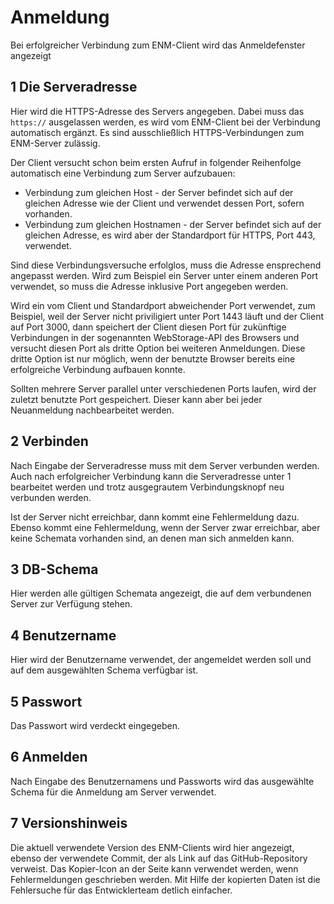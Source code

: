 # Anmeldung

Bei erfolgreicher Verbindung zum ENM-Client wird das Anmeldefenster angezeigt

## 1 Die Serveradresse

Hier wird die HTTPS-Adresse des Servers angegeben. Dabei muss das `https://` ausgelassen werden, es wird vom ENM-Client bei der Verbindung automatisch ergänzt. Es sind ausschließlich HTTPS-Verbindungen zum ENM-Server zulässig.

Der Client versucht schon beim ersten Aufruf in folgender Reihenfolge automatisch eine Verbindung zum Server aufzubauen:

+ Verbindung zum gleichen Host - der Server befindet sich auf der gleichen Adresse wie der Client und verwendet dessen Port, sofern vorhanden.
+ Verbindung zum gleichen Hostnamen - der Server befindet sich auf der gleichen Adresse, es wird aber der Standardport für HTTPS, Port 443, verwendet.

Sind diese Verbindungsversuche erfolglos, muss die Adresse ensprechend angepasst werden. Wird zum Beispiel ein Server unter einem anderen Port verwendet, so muss die Adresse inklusive Port angegeben werden.

Wird ein vom Client und Standardport abweichender Port verwendet, zum Beispiel, weil der Server nicht priviligiert unter Port 1443 läuft und der Client auf Port 3000, dann speichert der Client diesen Port für zukünftige Verbindungen in der sogenannten WebStorage-API des Browsers und versucht diesen Port als dritte Option bei weiteren Anmeldungen. Diese dritte Option ist nur möglich, wenn der benutzte Browser bereits eine erfolgreiche Verbindung aufbauen konnte.

Sollten mehrere Server parallel unter verschiedenen Ports laufen, wird der zuletzt benutzte Port gespeichert. Dieser kann aber bei jeder Neuanmeldung nachbearbeitet werden.

## 2 Verbinden
Nach Eingabe der Serveradresse muss mit dem Server verbunden werden. Auch nach erfolgreicher Verbindung kann die Serveradresse unter 1 bearbeitet werden und trotz ausgegrautem Verbindungsknopf neu verbunden werden.

Ist der Server nicht erreichbar, dann kommt eine Fehlermeldung dazu. Ebenso kommt eine Fehlermeldung, wenn der Server zwar erreichbar, aber keine Schemata vorhanden sind, an denen man sich anmelden kann.

## 3 DB-Schema
Hier werden alle gültigen Schemata angezeigt, die auf dem verbundenen Server zur Verfügung stehen.

## 4 Benutzername
Hier wird der Benutzername verwendet, der angemeldet werden soll und auf dem ausgewählten Schema verfügbar ist.

## 5 Passwort
Das Passwort wird verdeckt eingegeben.

## 6 Anmelden
Nach Eingabe des Benutzernamens und Passworts wird das ausgewählte Schema für die Anmeldung am Server verwendet.

## 7 Versionshinweis
Die aktuell verwendete Version des ENM-Clients wird hier angezeigt, ebenso der verwendete Commit, der als Link auf das GitHub-Repository verweist. Das Kopier-Icon an der Seite kann verwendet werden, wenn Fehlermeldungen geschrieben werden. Mit Hilfe der kopierten Daten ist die Fehlersuche für das Entwicklerteam detlich einfacher.
